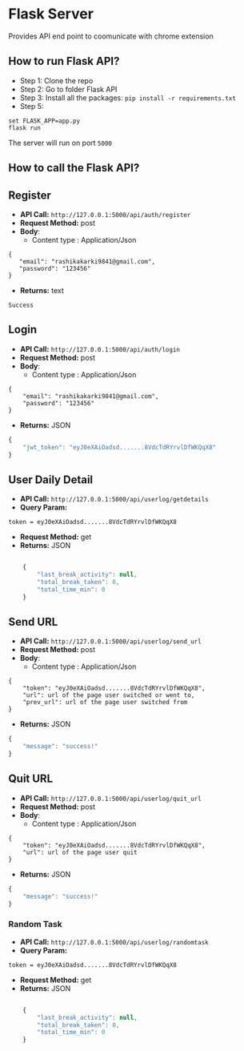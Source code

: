 # Flask Server

Provides API end point to coomunicate with chrome extension

## How to run Flask API?
- Step 1:
Clone the repo
- Step 2: 
Go to folder Flask API
- Step 3:
Install all the packages: `pip install -r requirements.txt`
- Step 5:

```
set FLASK_APP=app.py
flask run
```

The server will run on port `5000`


## How to call the Flask API?

## Register
- **API Call:** `http://127.0.0.1:5000/api/auth/register` 
- **Request Method:** post
- **Body**: 
    - Content type : Application/Json
 ```
 {
    "email": "rashikakarki9841@gmail.com",
    "password": "123456"
}
``` 

- **Returns:** text

```
Success
```


## Login
- **API Call:** `http://127.0.0.1:5000/api/auth/login` 
- **Request Method:** post
- **Body**: 
    - Content type : Application/Json
```
{
    "email": "rashikakarki9841@gmail.com",
    "password": "123456"
}
```
- **Returns:** JSON
```javascript
{
    "jwt_token": "eyJ0eXAiOadsd.......8VdcTdRYrvlDfWKQqX8"
}
```



## User Daily Detail

- **API Call:** `http://127.0.0.1:5000/api/userlog/getdetails` 
- **Query Param:**
```
token = eyJ0eXAiOadsd.......8VdcTdRYrvlDfWKQqX8
```
- **Request Method:** get
- **Returns:** JSON
```javascript

    {
        "last_break_activity": null,
        "total_break_taken": 0,
        "total_time_min": 0
    }

```


## Send URL

- **API Call:** `http://127.0.0.1:5000/api/userlog/send_url` 
- **Request Method:** post
- **Body**: 
    - Content type : Application/Json
```
{
    "token": "eyJ0eXAiOadsd.......8VdcTdRYrvlDfWKQqX8",
    "url": url of the page user switched or went to,
    "prev_url": url of the page user switched from
}
```
- **Returns:** JSON
```javascript
{
    "message": "success!"
}
```


## Quit URL

- **API Call:** `http://127.0.0.1:5000/api/userlog/quit_url` 
- **Request Method:** post
- **Body**: 
    - Content type : Application/Json
```
{
    "token": "eyJ0eXAiOadsd.......8VdcTdRYrvlDfWKQqX8",
    "url": url of the page user quit
}
```
- **Returns:** JSON
```javascript
{
    "message": "success!"
}
```


### Random Task

- **API Call:** `http://127.0.0.1:5000/api/userlog/randomtask` 
- **Query Param:**
```
token = eyJ0eXAiOadsd.......8VdcTdRYrvlDfWKQqX8
```
- **Request Method:** get
- **Returns:** JSON
```javascript

    {
        "last_break_activity": null,
        "total_break_taken": 0,
        "total_time_min": 0
    }

```

